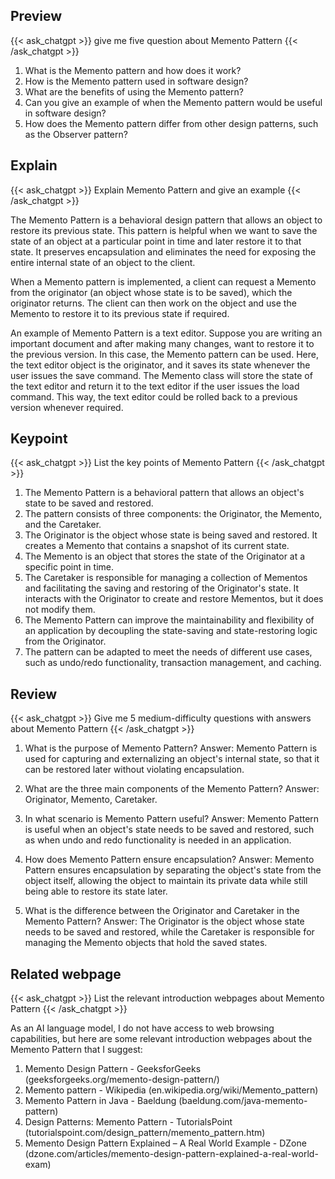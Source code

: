 ## Preview
{{< ask_chatgpt >}}
give me five question about Memento Pattern
{{< /ask_chatgpt >}}



1. What is the Memento pattern and how does it work?
2. How is the Memento pattern used in software design?
3. What are the benefits of using the Memento pattern?
4. Can you give an example of when the Memento pattern would be useful in software design?
5. How does the Memento pattern differ from other design patterns, such as the Observer pattern?   

## Explain
{{< ask_chatgpt >}}
Explain Memento Pattern and give an example
{{< /ask_chatgpt >}}

The Memento Pattern is a behavioral design pattern that allows an object to restore its previous state. This pattern is helpful when we want to save the state of an object at a particular point in time and later restore it to that state. It preserves encapsulation and eliminates the need for exposing the entire internal state of an object to the client.

When a Memento pattern is implemented, a client can request a Memento from the originator (an object whose state is to be saved), which the originator returns. The client can then work on the object and use the Memento to restore it to its previous state if required.

An example of Memento Pattern is a text editor. Suppose you are writing an important document and after making many changes, want to restore it to the previous version. In this case, the Memento pattern can be used. Here, the text editor object is the originator, and it saves its state whenever the user issues the save command. The Memento class will store the state of the text editor and return it to the text editor if the user issues the load command. This way, the text editor could be rolled back to a previous version whenever required.   

## Keypoint
{{< ask_chatgpt >}}
List the key points of Memento Pattern
{{< /ask_chatgpt >}}



1. The Memento Pattern is a behavioral pattern that allows an object's state to be saved and restored.
2. The pattern consists of three components: the Originator, the Memento, and the Caretaker.
3. The Originator is the object whose state is being saved and restored. It creates a Memento that contains a snapshot of its current state.
4. The Memento is an object that stores the state of the Originator at a specific point in time.
5. The Caretaker is responsible for managing a collection of Mementos and facilitating the saving and restoring of the Originator's state. It interacts with the Originator to create and restore Mementos, but it does not modify them.
6. The Memento Pattern can improve the maintainability and flexibility of an application by decoupling the state-saving and state-restoring logic from the Originator.
7. The pattern can be adapted to meet the needs of different use cases, such as undo/redo functionality, transaction management, and caching.   

## Review
{{< ask_chatgpt >}}
Give me 5 medium-difficulty questions with answers about Memento Pattern
{{< /ask_chatgpt >}}



1. What is the purpose of Memento Pattern?
Answer: Memento Pattern is used for capturing and externalizing an object's internal state, so that it can be restored later without violating encapsulation.

2. What are the three main components of the Memento Pattern?
Answer: Originator, Memento, Caretaker.

3. In what scenario is Memento Pattern useful?
Answer: Memento Pattern is useful when an object's state needs to be saved and restored, such as when undo and redo functionality is needed in an application.

4. How does Memento Pattern ensure encapsulation?
Answer: Memento Pattern ensures encapsulation by separating the object's state from the object itself, allowing the object to maintain its private data while still being able to restore its state later.

5. What is the difference between the Originator and Caretaker in the Memento Pattern?
Answer: The Originator is the object whose state needs to be saved and restored, while the Caretaker is responsible for managing the Memento objects that hold the saved states.   

## Related webpage
{{< ask_chatgpt >}}
List the relevant introduction webpages about Memento Pattern
{{< /ask_chatgpt >}}



As an AI language model, I do not have access to web browsing capabilities, but here are some relevant introduction webpages about the Memento Pattern that I suggest:

1. Memento Design Pattern - GeeksforGeeks (geeksforgeeks.org/memento-design-pattern/)
2. Memento pattern - Wikipedia (en.wikipedia.org/wiki/Memento_pattern)
3. Memento Pattern in Java - Baeldung (baeldung.com/java-memento-pattern)
4. Design Patterns: Memento Pattern - TutorialsPoint (tutorialspoint.com/design_pattern/memento_pattern.htm)
5. Memento Design Pattern Explained – A Real World Example - DZone (dzone.com/articles/memento-design-pattern-explained-a-real-world-exam)   

